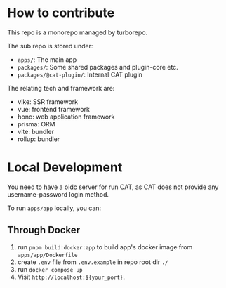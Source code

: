 # How to contribute

This repo is a monorepo managed by turborepo.

The sub repo is stored under: 

- `apps/`: The main app
- `packages/`: Some shared packages and plugin-core etc.
- `packages/@cat-plugin/`: Internal CAT plugin

The relating tech and framework are:

- vike: SSR framework
- vue: frontend framework
- hono: web application framework
- prisma: ORM
- vite: bundler
- rollup: bundler

# Local Development

You need to have a oidc server for run CAT, as CAT does not provide any username-password login method.

To run `apps/app` locally, you can:

## Through Docker

1. run `pnpm build:docker:app` to build app's docker image from `apps/app/Dockerfile`
2. create `.env` file from `.env.example` in repo root dir `./`
3. run `docker compose up`
4. Visit `http://localhost:${your_port}`.
